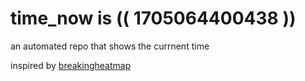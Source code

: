 # time_now is (( 1705064400438 ))

an automated repo that shows the currnent time

inspired by [breakingheatmap](https://github.com/breakingheatmap/breakingheatmap)